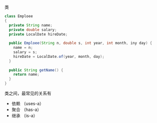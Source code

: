 类

```java
class Emploee
{
  private String name;
  private double salary;
  private LocalDate hireDate;
  
  public Emploee(String n, double s, int year, int month, iny day) {
    name = n;
    salary = s;
    hireDate = LocalDate.of(year, month, day);
  }
  
  public String getName() {
    return name;
  }
}
```

类之间，最常见的关系有
- 依赖 （uses-a）
- 聚合 （has-a）
- 继承 （is-a）
